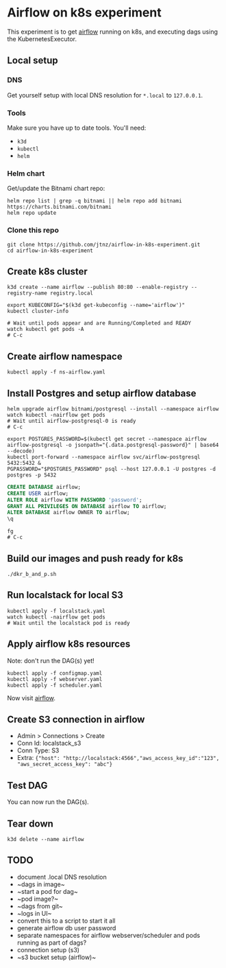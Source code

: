 # Airflow on k8s experiment
This experiment is to get [airflow](https://github.com/apache/airflow) running on k8s, and executing dags using the KubernetesExecutor.

## Local setup
### DNS
Get yourself setup with local DNS resolution for `*.local` to `127.0.0.1`.

### Tools
Make sure you have up to date tools. You'll need:
- `k3d`
- `kubectl`
- `helm`

### Helm chart
Get/update the Bitnami chart repo:
```shell
helm repo list | grep -q bitnami || helm repo add bitnami https://charts.bitnami.com/bitnami
helm repo update
```

### Clone this repo
```shell
git clone https://github.com/jtnz/airflow-in-k8s-experiment.git
cd airflow-in-k8s-experiment
```

## Create k8s cluster
```shell
k3d create --name airflow --publish 80:80 --enable-registry --registry-name registry.local

export KUBECONFIG="$(k3d get-kubeconfig --name='airflow')"
kubectl cluster-info
```

```shell
# Wait until pods appear and are Running/Completed and READY
watch kubectl get pods -A
# C-c
```

## Create airflow namespace
```shell
kubectl apply -f ns-airflow.yaml
```

## Install Postgres and setup airflow database
```shell
helm upgrade airflow bitnami/postgresql --install --namespace airflow
watch kubectl -nairflow get pods
# Wait until airflow-postgresql-0 is ready
# C-c

export POSTGRES_PASSWORD=$(kubectl get secret --namespace airflow airflow-postgresql -o jsonpath="{.data.postgresql-password}" | base64 --decode)
kubectl port-forward --namespace airflow svc/airflow-postgresql 5432:5432 &
PGPASSWORD="$POSTGRES_PASSWORD" psql --host 127.0.0.1 -U postgres -d postgres -p 5432
```

```sql
CREATE DATABASE airflow;
CREATE USER airflow;
ALTER ROLE airflow WITH PASSWORD 'password';
GRANT ALL PRIVILEGES ON DATABASE airflow TO airflow;
ALTER DATABASE airflow OWNER TO airflow;
\q
```

```shell
fg
# C-c
```

## Build our images and push ready for k8s
```shell
./dkr_b_and_p.sh
```

## Run localstack for local S3
```shell
kubectl apply -f localstack.yaml
watch kubectl -nairflow get pods
# Wait until the localstack pod is ready
```

## Apply airflow k8s resources
Note: don't run the DAG(s) yet!
```shell
kubectl apply -f configmap.yaml
kubectl apply -f webserver.yaml
kubectl apply -f scheduler.yaml
```

Now visit [airflow](http://airflow.local/admin/).

## Create S3 connection in airflow
- Admin > Connections > Create
- Conn Id: localstack_s3
- Conn Type: S3
- Extra: `{"host": "http://localstack:4566","aws_access_key_id":"123", "aws_secret_access_key": "abc"}`

## Test DAG
You can now run the DAG(s).

## Tear down
```shell
k3d delete --name airflow
```

## TODO
- document .local DNS resolution
- ~dags in image~
- ~start a pod for dag~
- ~pod image?~
- ~dags from git~
- ~logs in UI~
- convert this to a script to start it all
- generate airflow db user password
- separate namespaces for airflow webserver/scheduler and pods running as part of dags?
- connection setup (s3)
- ~s3 bucket setup (airflow)~
